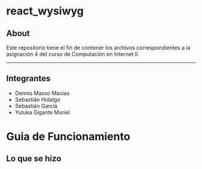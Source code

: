 # react_wysiwyg

## About

Este repositorio tiene el fin de contener los archivos correspondientes a la asignación 4 del curso de Computación en Internet II.

---

## Integrantes
- Dennis Masso Macías
- Sebastián Hidalgo
- Sebastián García
- Yuluka Gigante Muriel

# Guia de Funcionamiento

## Lo que se hizo


